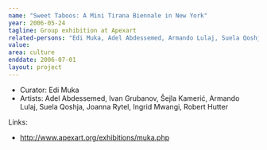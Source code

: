 ```yaml
---
name: "Sweet Taboos: A Mini Tirana Biennale in New York"
year: 2006-05-24
tagline: Group exhibition at Apexart
related-persons: "Edi Muka, Adel Abdessemed, Armando Lulaj, Suela Qoshja, Joanna Rytel, Šejla Kamerić, Ivan Grubanov, Ingrid Mwangi"
value:
area: culture
enddate: 2006-07-01
layout: project
---
```

* Curator: Edi Muka
* Artists: Adel Abdessemed, Ivan Grubanov, Šejla Kamerić, Armando Lulaj, Suela Qoshja, Joanna Rytel, Ingrid Mwangi, Robert Hutter

Links:
* <http://www.apexart.org/exhibitions/muka.php>

